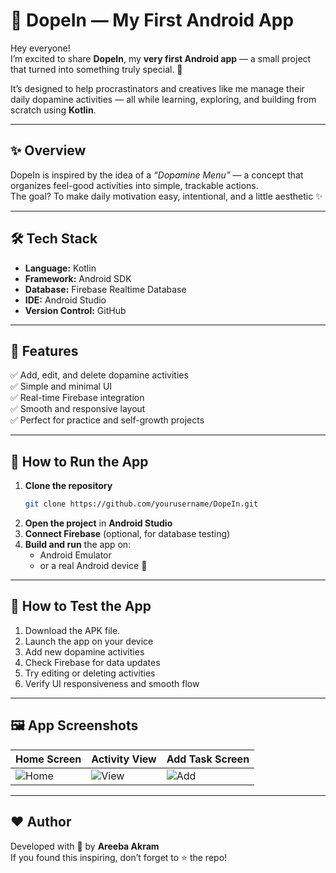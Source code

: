 # 🌈 DopeIn — My First Android App

Hey everyone!  
I’m excited to share **DopeIn**, my **very first Android app** — a small project that turned into something truly special. 💫  

It’s designed to help procrastinators and creatives like me manage their daily dopamine activities — all while learning, exploring, and building from scratch using **Kotlin**.

---

## ✨ Overview

DopeIn is inspired by the idea of a *“Dopamine Menu”* — a concept that organizes feel-good activities into simple, trackable actions.  
The goal? To make daily motivation easy, intentional, and a little aesthetic ✨

---

## 🛠️ Tech Stack

- **Language:** Kotlin  
- **Framework:** Android SDK  
- **Database:** Firebase Realtime Database  
- **IDE:** Android Studio  
- **Version Control:** GitHub  

---

## 📱 Features

✅ Add, edit, and delete dopamine activities  
✅ Simple and minimal UI  
✅ Real-time Firebase integration  
✅ Smooth and responsive layout  
✅ Perfect for practice and self-growth projects  

---

## 🚀 How to Run the App

1. **Clone the repository**
     ```bash
   git clone https://github.com/yourusername/DopeIn.git
2. **Open the project** in **Android Studio**  
3. **Connect Firebase** (optional, for database testing)  
4. **Build and run** the app on:
   - Android Emulator  
   - or a real Android device 📱  

---

## 🧪 How to Test the App

1. Download the APK file.
2. Launch the app on your device  
3. Add new dopamine activities  
4. Check Firebase for data updates  
5. Try editing or deleting activities  
6. Verify UI responsiveness and smooth flow  

---

## 🖼️ App Screenshots



| Home Screen | Activity View | Add Task Screen |
|--------------|----------------|-----------------|
| ![Home](https://github.com/user-attachments/assets/b08b9867-d8a2-4a01-be34-2a999909368f) | ![View](https://github.com/user-attachments/assets/58dfe5d5-1579-4aa9-81c5-9d0d104df4e2) | ![Add](https://github.com/user-attachments/assets/eb460ec9-e1b4-4bef-82b6-1269e2236cd1) |



---


## ❤️ Author

Developed with 💜 by **Areeba Akram**  
If you found this inspiring, don’t forget to ⭐ the repo!  


